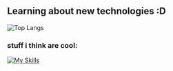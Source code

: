## Learning about new technologies :D
![Top Langs](https://github-readme-stats.vercel.app/api/top-langs/?username=weslayer&layout=compact)

### stuff i think are cool:

[![My Skills](https://skillicons.dev/icons?i=py,docker,fastapi,grafana,prometheus,aws,kubernetes,terraform,nginx,bash,go)](https://skillicons.dev)

<!--
**weslayer/weslayer** is a ✨ _special_ ✨ repository because its `README.md` (this file) appears on your GitHub profile.

Here are some ideas to get you started:

- 🔭 I’m currently working on ...
- 🌱 I’m currently learning ...
- 👯 I’m looking to collaborate on ...
- 🤔 I’m looking for help with ...
- 💬 Ask me about ...
- 📫 How to reach me: ...
- 😄 Pronouns: ...
- ⚡ Fun fact: ...
-->
